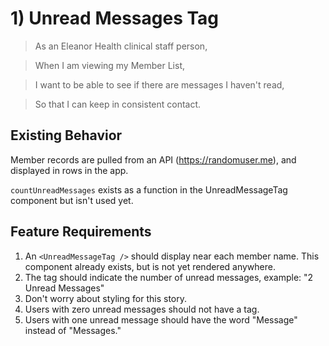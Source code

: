 # 1) Unread Messages Tag

> As an Eleanor Health clinical staff person,

> When I am viewing my Member List,

> I want to be able to see if there are messages I haven't read,

> So that I can keep in consistent contact.

## Existing Behavior

Member records are pulled from an API (https://randomuser.me), and displayed in rows in the app.

`countUnreadMessages` exists as a function in the UnreadMessageTag component but isn't used yet.

## Feature Requirements

1. An `<UnreadMessageTag />` should display near each member name. This component already exists, but is not yet rendered anywhere.
2. The tag should indicate the number of unread messages, example: "2 Unread Messages"
3. Don't worry about styling for this story.
4. Users with zero unread messages should not have a tag.
5. Users with one unread message should have the word "Message" instead of "Messages."
